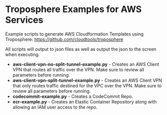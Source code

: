 # Troposphere Examples for AWS Services

Example scripts to generate AWS Cloudformation Templates using Troposphere: https://github.com/cloudtools/troposphere

All scripts will output to json files as well as output the json to the screen when executing.

* **aws-client-vpn-no-split-tunnel-example.py** - Creates an AWS Client VPN that routes all traffic over the VPN. Make sure to review all parameters before running.
* **aws-client-vpn-split-tunnel-example.py** - Creates an AWS Client VPN that only routes traffic destined for the VPC over the VPN. Make sure to review all parameters before running.
* **codecommit-example.py** - Creates a CodeCommit Repo.
* **ecr-example.py** - Creates an Elastic Container Repository along with allowing an IAM user access to the repo.
